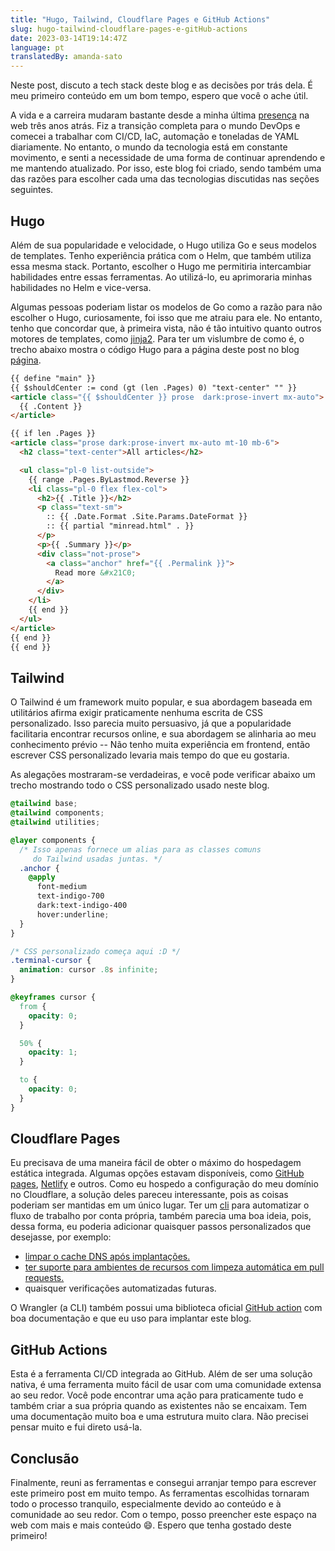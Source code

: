 ```yaml
---
title: "Hugo, Tailwind, Cloudflare Pages e GitHub Actions"
slug: hugo-tailwind-cloudflare-pages-e-gitHub-actions
date: 2023-03-14T19:14:47Z
language: pt
translatedBy: amanda-sato
---
```



Neste post, discuto a tech stack deste blog e as decisões por trás dela. É meu primeiro conteúdo em um bom tempo, espero que você o ache útil.

<!--more-->

A vida e a carreira mudaram bastante desde a minha última [presença](https://medium.com/sysvale/iac-infraestrutura-como-c%C3%B3digo-c514a869b88d) na web três anos atrás. Fiz a transição completa para o mundo DevOps e comecei a trabalhar com CI/CD, IaC, automação e toneladas de YAML diariamente. No entanto, o mundo da tecnologia está em constante movimento, e senti a necessidade de uma forma de continuar aprendendo e me mantendo atualizado. Por isso, este blog foi criado, sendo também uma das razões para escolher cada uma das tecnologias discutidas nas seções seguintes.

## Hugo

Além de sua popularidade e velocidade, o Hugo utiliza Go e seus modelos de templates. Tenho experiência prática com o Helm, que também utiliza essa mesma stack. Portanto, escolher o Hugo me permitiria intercambiar habilidades entre essas ferramentas. Ao utilizá-lo, eu aprimoraria minhas habilidades no Helm e vice-versa.

Algumas pessoas poderiam listar os modelos de Go como a razão para não escolher o Hugo, curiosamente, foi isso que me atraiu para ele. No entanto, tenho que concordar que, à primeira vista, não é tão intuitivo quanto outros motores de templates, como [jinja2](https://jinja.palletsprojects.com/en/3.1.x/templates/). Para ter um vislumbre de como é, o trecho abaixo mostra o código Hugo para a página deste post no blog [página](/blog).

```html
{{ define "main" }}
{{ $shouldCenter := cond (gt (len .Pages) 0) "text-center" "" }}
<article class="{{ $shouldCenter }} prose  dark:prose-invert mx-auto">
  {{ .Content }}
</article>

{{ if len .Pages }}
<article class="prose dark:prose-invert mx-auto mt-10 mb-6">
  <h2 class="text-center">All articles</h2>

  <ul class="pl-0 list-outside">
    {{ range .Pages.ByLastmod.Reverse }}
    <li class="pl-0 flex flex-col">
      <h2>{{ .Title }}</h2>
      <p class="text-sm">
        :: {{ .Date.Format .Site.Params.DateFormat }}
        :: {{ partial "minread.html" . }}
      </p>
      <p>{{ .Summary }}</p>
      <div class="not-prose">
        <a class="anchor" href="{{ .Permalink }}">
          Read more &#x21C0;
        </a>
      </div>
    </li>
    {{ end }}
  </ul>
</article>
{{ end }}
{{ end }}
```

## Tailwind

O Tailwind é um framework muito popular, e sua abordagem baseada em utilitários afirma exigir praticamente nenhuma escrita de CSS personalizado. Isso parecia muito persuasivo, já que a popularidade facilitaria encontrar recursos online, e sua abordagem se alinharia ao meu conhecimento prévio -- Não tenho muita experiência em frontend, então escrever CSS personalizado levaria mais tempo do que eu gostaria.

As alegações mostraram-se verdadeiras, e você pode verificar abaixo um trecho mostrando todo o CSS personalizado usado neste blog.

```scss
@tailwind base;
@tailwind components;
@tailwind utilities;

@layer components {
  /* Isso apenas fornece um alias para as classes comuns 
     do Tailwind usadas juntas. */
  .anchor {
    @apply
      font-medium
      text-indigo-700
      dark:text-indigo-400
      hover:underline;
  }
}

/* CSS personalizado começa aqui :D */
.terminal-cursor {
  animation: cursor .8s infinite;
}

@keyframes cursor {
  from {
    opacity: 0;
  }

  50% {
    opacity: 1;
  }

  to {
    opacity: 0;
  }
}
```

## Cloudflare Pages

Eu precisava de uma maneira fácil de obter o máximo do hospedagem estática integrada. Algumas opções estavam disponíveis, como [GitHub pages](https://pages.github.com/), [Netlify](https://www.netlify.com/) e outros. Como eu hospedo a configuração do meu domínio no Cloudflare, a solução deles pareceu interessante, pois as coisas poderiam ser mantidas em um único lugar. Ter um [cli](https://developers.cloudflare.com/workers/wrangler/) para automatizar o fluxo de trabalho por conta própria, também parecia uma boa ideia, pois, dessa forma, eu poderia adicionar quaisquer passos personalizados que desejasse, por exemplo:

- [limpar o cache DNS após implantações.](https://github.com/o-leolleo/blog/blob/main/.github/workflows/cicd.yml#L85)
- [ter suporte para ambientes de recursos com limpeza automática em pull requests.](https://github.com/o-leolleo/blog/blob/main/.github/workflows/clean-up.yml)
- quaisquer verificações automatizadas futuras.

O Wrangler (a CLI) também possui uma biblioteca oficial [GitHub action](https://github.com/marketplace/actions/deploy-to-cloudflare-workers-with-wrangler) com boa documentação e que eu uso para implantar este blog.

## GitHub Actions

Esta é a ferramenta CI/CD integrada ao GitHub. Além de ser uma solução nativa, é uma ferramenta muito fácil de usar com uma comunidade extensa ao seu redor. Você pode encontrar uma ação para praticamente tudo e também criar a sua própria quando as existentes não se encaixam. 
Tem uma documentação muito boa e uma estrutura muito clara. Não precisei pensar muito e fui direto usá-la.

## Conclusão

Finalmente, reuni as ferramentas e consegui arranjar tempo para escrever este primeiro post em muito tempo. As ferramentas escolhidas tornaram todo o processo tranquilo, especialmente devido ao conteúdo e à comunidade ao seu redor. Com o tempo, posso preencher este espaço na web com mais e mais conteúdo 😄. Espero que tenha gostado deste primeiro!